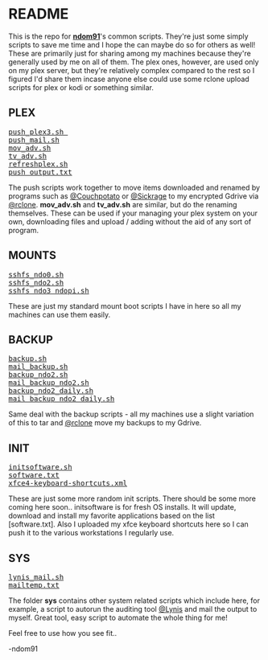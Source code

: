 # README

This is the repo for [**ndom91**](https://iamnico.xyz)'s common scripts. They're just some simply scripts to save me time and I hope the can maybe do so for others as well!
These are primarily just for sharing among my machines because they're generally used by me on all of them.
The plex ones, however, are used only on my plex server, but they're relatively complex compared to the rest so I figured I'd share them incase anyone else could use some rclone upload scripts for plex or kodi or something similar.

## PLEX
<pre>
<span><a target="_blank" href="https://github.com/ndom91/scripts/blob/master/plex/push_plex3.sh">push_plex3.sh </a></span>
<span><a target="_blank" href="https://github.com/ndom91/scripts/blob/master/plex/push_mail.sh">push_mail.sh</a></span>
<span><a target="_blank" href="https://github.com/ndom91/scripts/blob/master/plex/mov_adv.sh">mov_adv.sh</a></span>
<span><a target="_blank" href="https://github.com/ndom91/scripts/blob/master/plex/tv_adv.sh">tv_adv.sh</a></span>
<span><a target="_blank" href="https://github.com/ndom91/scripts/blob/master/mounplexts/refreshplex.sh">refreshplex.sh</a></span>
<span><a target="_blank" href="https://github.com/ndom91/scripts/blob/master/plex/push_output.txt">push_output.txt</a></span>
</pre>
The push scripts work together to move items downloaded and renamed by programs such as [@Couchpotato](https://github.com/CouchPotato/CouchPotatoServer) or [@Sickrage](https://github.com/SickRage/SickRage) to my encrypted Gdrive via [@rclone](https://github.com/ncw/rclone).
**mov_adv.sh** and **tv_adv.sh** are similar, but do the renaming themselves. These can be used if your managing your plex
system on your own, downloading files and upload / adding without the aid of any sort of program.

## MOUNTS
<pre>
<span><a target="_blank" href="https://github.com/ndom91/scripts/blob/master/mounts/sshfs_ndo0.sh">sshfs_ndo0.sh</a></span>
<span><a target="_blank" href="https://github.com/ndom91/scripts/blob/master/mounts/sshfs_ndo2.sh">sshfs_ndo2.sh</a></span>
<span><a target="_blank" href="https://github.com/ndom91/scripts/blob/master/mounts/sshfs_ndo3_ndopi.sh">sshfs_ndo3_ndopi.sh</a></span>
</pre>
These are just my standard mount boot scripts I have in here so all my machines can use them easily.

## BACKUP
<pre>
<span><a target="_blank" href="https://github.com/ndom91/scripts/blob/master/backup/backup.sh">backup.sh</a></span>
<span><a target="_blank" href="https://github.com/ndom91/scripts/blob/master/backup/mail_backup.sh">mail_backup.sh</a></span>
<span><a target="_blank" href="https://github.com/ndom91/scripts/blob/master/backup/backup_ndo2.sh">backup_ndo2.sh</a></span>
<span><a target="_blank" href="https://github.com/ndom91/scripts/blob/master/backup/mail_backup_ndo2.sh">mail_backup_ndo2.sh</a></span>
<span><a target="_blank" href="https://github.com/ndom91/scripts/blob/master/backup/backup_ndo2_daily.sh">backup_ndo2_daily.sh</a></span>
<span><a target="_blank" href="https://github.com/ndom91/scripts/blob/master/backup/mail_backup_ndo2_daily.sh">mail_backup_ndo2_daily.sh</a></span>
</pre>
Same deal with the backup scripts - all my machines use a slight variation of this to tar and [@rclone](https://github.com/ncw/rclone) move my backups to my Gdrive.

## INIT
<pre>
<span><a target="_blank" href="https://github.com/ndom91/scripts/blob/master/init/initsoftware.sh">initsoftware.sh</a></span>
<span><a target="_blank" href="https://github.com/ndom91/scripts/blob/master/init/software.txt">software.txt</a></span>
<span><a target="_blank" href="https://github.com/ndom91/scripts/blob/master/init/xfce4-keyboard-shortcuts.xml">xfce4-keyboard-shortcuts.xml</a></span>
</pre>
These are just some more random init scripts. There should be some more coming here soon..
initsoftware is for fresh OS installs. It will update, download and install my favorite applications based on the list [software.txt]. Also I uploaded my xfce keyboard shortcuts here so I can push it to the various workstations I regularly use.

## SYS
<pre>
<span><a target="_blank" href="https://github.com/ndom91/scripts/blob/master/sys/lynis_mail.sh">lynis_mail.sh</a></span>
<span><a target="_blank" href="https://github.com/ndom91/scripts/blob/master/sys/mailtemp.txt">mailtemp.txt</a></span>
</pre>
The folder **sys** contains other system related scripts which include here, for example, a script to autorun the auditing tool [@Lynis](https://cisofy.com/lynis/) and mail the output to myself. Great tool, easy script to automate the whole thing for me!

Feel free to use how you see fit..

-ndom91
